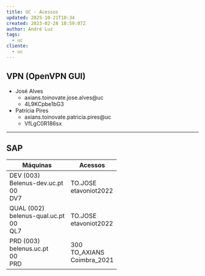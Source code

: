 ```yaml
---
title: UC - Acessos
updated: 2025-10-21T10:34
created: 2023-02-28 10:59:07Z
author: André Luz
tags:
  - uc
cliente:
  - uc
---
```


## VPN (OpenVPN GUI)

- José Alves
	- axians.toinovate.jose.alves@uc
	- 4L9KCpbe1bG3
- Patrícia Pires
	- axians.toinovate.patricia.pires@uc
	- VfLgC0R186sx

* * *
## SAP

| Máquinas                                      | Acessos                          |
| --------------------------------------------- | -------------------------------- |
| DEV (003)<br>Belenus-dev.uc.pt<br>00<br>DV7   | TO.JOSE<br>etavoniot2022         |
| QUAL (002)<br>belenus-qual.uc.pt<br>00<br>QL7 | TO.JOSE<br>etavoniot2022         |
| PRD (003)<br>belenus.uc.pt<br>00<br>PRD       | 300<br>TO_AXIANS<br>Coimbra_2021 |

